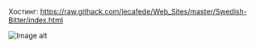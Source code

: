 Хостинг: https://raw.githack.com/lecafede/Web_Sites/master/Swedish-Bitter/index.html

![Image alt](https://github.com/lecafede/Web_Sites/blob/master/Swedish-Bitter/SwedishBitter-desktop.png)
